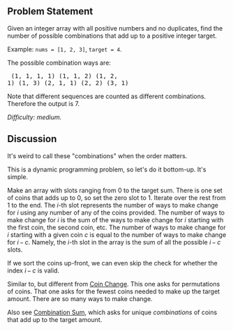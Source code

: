Problem Statement
-----------------

Given an integer array with all positive numbers and no duplicates, find the
number of possible combinations that add up to a positive integer target.

Example: `nums = [1, 2, 3]`, `target = 4`.

The possible combination ways are:<pre>
(1, 1, 1, 1)
(1, 1, 2)
(1, 2, 1)
(1, 3)
(2, 1, 1)
(2, 2)
(3, 1)</pre>

Note that different sequences are counted as different combinations. Therefore
the output is 7.

*Difficulty: medium.*

Discussion
----------

It's weird to call these "combinations" when the order matters.

This is a dynamic programming problem, so let's do it bottom-up. It's simple.

Make an array with slots ranging from 0 to the target sum. There is one set of
coins that adds up to 0, so set the zero slot to 1. Iterate over the rest from
1 to the end. The *i*-th slot represents the number of ways to make
change for *i* using any number of any of the coins provided. The number of ways
to make change for *i* is the sum of the ways to make change for *i* starting
with the first coin, the second coin, etc. The number of ways to make change for
*i* starting with a given coin *c* is equal to the number of ways to make change
for *i*&thinsp;&minus;&thinsp;*c*. Namely, the *i*-th slot in the array is the
sum of all the possible *i*&thinsp;&minus;&thinsp;*c* slots.

If we sort the coins up-front, we can even skip the check for whether the index
*i*&thinsp;&minus;&thinsp;*c* is valid.

Similar to, but different from [Coin Change](../leet322). This one
asks for permutations of coins. That one asks for the fewest coins needed to
make up the target amount. There are so many ways to make change.

Also see [Combination Sum](../leet39), which asks for unique *combinations* of
coins that add up to the target amount.

